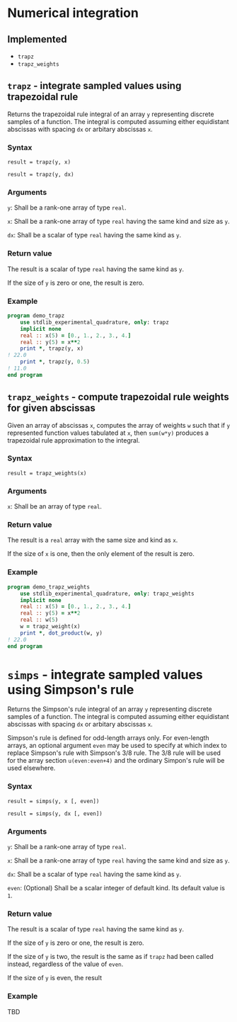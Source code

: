 # Numerical integration

## Implemented

* `trapz`
* `trapz_weights`

## `trapz` - integrate sampled values using trapezoidal rule

Returns the trapezoidal rule integral of an array `y` representing discrete samples of a function. The integral is computed assuming either equidistant abscissas with spacing `dx` or arbitary abscissas `x`.

### Syntax

`result = trapz(y, x)`

`result = trapz(y, dx)`

### Arguments

`y`: Shall be a rank-one array of type `real`.

`x`: Shall be a rank-one array of type `real` having the same kind and size as `y`. 

`dx`: Shall be a scalar of type `real` having the same kind as `y`.

### Return value

The result is a scalar of type `real` having the same kind as `y`.

If the size of `y` is zero or one, the result is zero.

### Example

```fortran
program demo_trapz
    use stdlib_experimental_quadrature, only: trapz
    implicit none
    real :: x(5) = [0., 1., 2., 3., 4.]
    real :: y(5) = x**2
    print *, trapz(y, x) 
! 22.0
    print *, trapz(y, 0.5) 
! 11.0
end program
```

## `trapz_weights` - compute trapezoidal rule weights for given abscissas

Given an array of abscissas `x`, computes the array of weights `w` such that if `y` represented function values tabulated at `x`, then `sum(w*y)` produces a trapezoidal rule approximation to the integral.

### Syntax

`result = trapz_weights(x)`

### Arguments

`x`: Shall be an array of type `real`.

### Return value

The result is a `real` array with the same size and kind as `x`.

If the size of `x` is one, then the only element of the result is zero.

### Example

```fortran
program demo_trapz_weights
    use stdlib_experimental_quadrature, only: trapz_weights
    implicit none
    real :: x(5) = [0., 1., 2., 3., 4.]
    real :: y(5) = x**2
    real :: w(5) 
    w = trapz_weight(x)
    print *, dot_product(w, y)
! 22.0
end program

```

# `simps` - integrate sampled values using Simpson's rule

Returns the Simpson's rule integral of an array `y` representing discrete samples of a function. The integral is computed assuming either equidistant abscissas with spacing `dx` or arbitary abscissas `x`. 

Simpson's rule is defined for odd-length arrays only. For even-length arrays, an optional argument `even` may be used to specify at which index to replace Simpson's rule with Simpson's 3/8 rule. The 3/8 rule will be used for the array section `u(even:even+4)` and the ordinary Simpon's rule will be used elsewhere.

### Syntax

`result = simps(y, x [, even])`

`result = simps(y, dx [, even])`

### Arguments

`y`: Shall be a rank-one array of type `real`.

`x`: Shall be a rank-one array of type `real` having the same kind and size as `y`. 

`dx`: Shall be a scalar of type `real` having the same kind as `y`.

`even`: (Optional) Shall be a scalar integer of default kind. Its default value is `1`.

### Return value

The result is a scalar of type `real` having the same kind as `y`.

If the size of `y` is zero or one, the result is zero.

If the size of `y` is two, the result is the same as if `trapz` had been called instead, regardless of the value of `even`.

If the size of `y` is even, the result 

### Example

TBD
